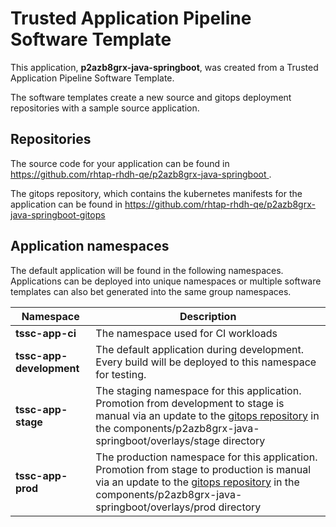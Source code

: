 # Trusted Application Pipeline Software Template

This application, **p2azb8grx-java-springboot**, was created from a Trusted Application Pipeline Software Template.

The software templates create a new source and gitops deployment repositories with a sample source application. 

## Repositories

The source code for your application can be found in [https://github.com/rhtap-rhdh-qe/p2azb8grx-java-springboot ](https://github.com/rhtap-rhdh-qe/p2azb8grx-java-springboot ).
 
The gitops repository, which contains the kubernetes manifests for the application can be found in 
[https://github.com/rhtap-rhdh-qe/p2azb8grx-java-springboot-gitops ](https://github.com/rhtap-rhdh-qe/p2azb8grx-java-springboot-gitops ) 

## Application namespaces 

The default application will be found in the following namespaces. Applications can be deployed into unique namespaces or multiple software templates can also bet generated into the same group namespaces.  

|  Namespace   |  Description   |  
| -------- | -------- |
| **tssc-app-ci** | The namespace used for CI workloads |
| **tssc-app-development** | The default application during development. Every build will be deployed to this namespace for testing. |
| **tssc-app-stage** | The staging namespace for this application. Promotion from development to stage is manual via an update to the [gitops repository](https://github.com/rhtap-rhdh-qe/p2azb8grx-java-springboot-gitops ) in the components/p2azb8grx-java-springboot/overlays/stage directory |
| **tssc-app-prod** | The production namespace for this application. Promotion from stage to production is manual via an update to the [gitops repository](https://github.com/rhtap-rhdh-qe/p2azb8grx-java-springboot-gitops ) in the components/p2azb8grx-java-springboot/overlays/prod directory |
